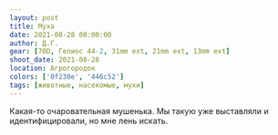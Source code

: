 ```yaml
---
layout: post
title: Муха
date: 2021-08-28 00:00:00
author: Д.Г.
gear: [70D, Гелиос 44-2, 31mm ext, 21mm ext, 13mm ext]
shoot_date: 2021-08-28
location: Агрогородок
colors: ['0f230e', '446c52']
tags: [животные, насекомые, мухи]
---
```

Какая-то очаровательная мушенька. Мы такую уже выставляли и идентифицировали, но мне лень искать.
